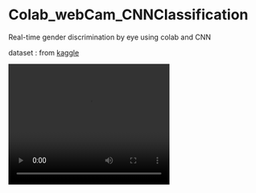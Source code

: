 # Colab_webCam_CNNClassification

Real-time gender discrimination by eye using colab and CNN

dataset : from [kaggle](https://www.kaggle.com/datasets/pavelbiz/eyes-rtte)

<video width="320" height="240" controls loop>
  <source src="Demo.ipynb - Colaboratory - Google Chrome 2023-01-05 14-49-36.mp4" type="video/mp4">
</video>
